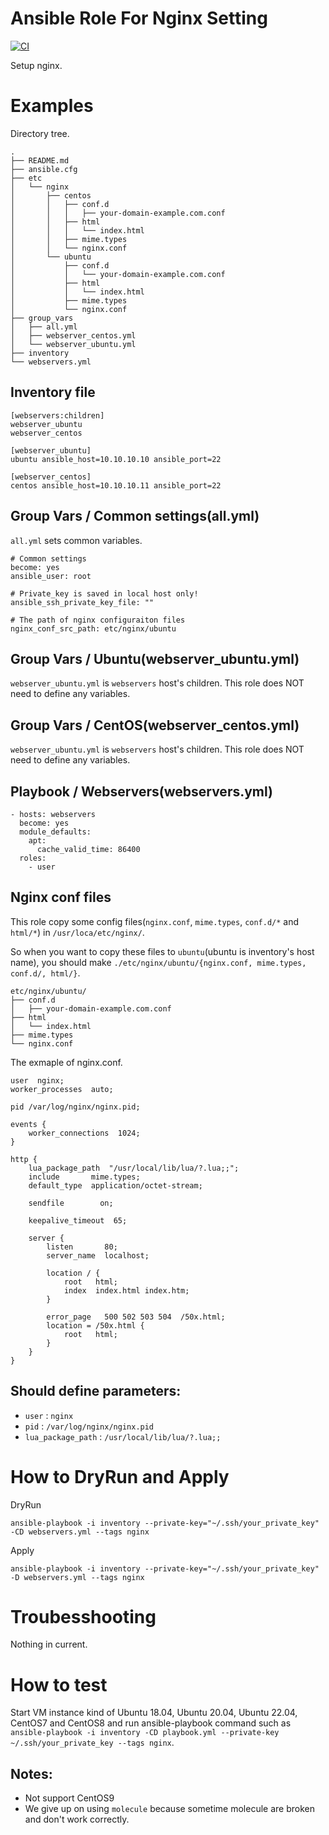 # Ansible Role For Nginx Setting

[![CI](https://github.com/Asya-kawai/ansible-role-nginx-with-naxsi/actions/workflows/ci.yml/badge.svg)](https://github.com/Asya-kawai/ansible-role-nginx-with-naxsi/actions/workflows?query=workflow%3ACI)

Setup nginx.

# Examples

Directory tree.

```
.
├── README.md
├── ansible.cfg
├── etc
│   └── nginx
│       ├── centos
│       │   ├── conf.d
│       │   │   ├── your-domain-example.com.conf
│       │   ├── html
│       │   │   └── index.html
│       │   ├── mime.types
│       │   └── nginx.conf
│       └── ubuntu
│           ├── conf.d
│           │   └── your-domain-example.com.conf
│           ├── html
│           │   └── index.html
│           ├── mime.types
│           └── nginx.conf
├── group_vars
│   ├── all.yml
│   ├── webserver_centos.yml
│   └── webserver_ubuntu.yml
├── inventory
└── webservers.yml
```

## Inventory file

```
[webservers:children]
webserver_ubuntu
webserver_centos

[webserver_ubuntu]
ubuntu ansible_host=10.10.10.10 ansible_port=22

[webserver_centos]
centos ansible_host=10.10.10.11 ansible_port=22
```

## Group Vars / Common settings(all.yml)

`all.yml` sets common variables.

```
# Common settings
become: yes
ansible_user: root

# Private_key is saved in local host only!
ansible_ssh_private_key_file: ""

# The path of nginx configuraiton files
nginx_conf_src_path: etc/nginx/ubuntu
```

## Group Vars / Ubuntu(webserver_ubuntu.yml)

`webserver_ubuntu.yml` is `webservers` host's children.
This role does NOT need to define any variables.

## Group Vars / CentOS(webserver_centos.yml)

`webserver_ubuntu.yml` is `webservers` host's children.
This role does NOT need to define any variables.

## Playbook / Webservers(webservers.yml)

```
- hosts: webservers
  become: yes
  module_defaults:
    apt:
      cache_valid_time: 86400
  roles:
    - user
```

## Nginx conf files

This role copy some config files(`nginx.conf`, `mime.types`, `conf.d/*` and `html/*`) in `/usr/loca/etc/nginx/`.

So when you want to copy these files to `ubuntu`(ubuntu is inventory's host name),
you should make `./etc/nginx/ubuntu/{nginx.conf, mime.types, conf.d/, html/}`.

```
etc/nginx/ubuntu/
├── conf.d
│   ├── your-domain-example.com.conf
├── html
│   └── index.html
├── mime.types
└── nginx.conf
```

The exmaple of nginx.conf.

```
user  nginx;
worker_processes  auto;

pid /var/log/nginx/nginx.pid;

events {
    worker_connections  1024;
}

http {
    lua_package_path  "/usr/local/lib/lua/?.lua;;";
    include       mime.types;
    default_type  application/octet-stream;

    sendfile        on;

    keepalive_timeout  65;

    server {
        listen       80;
        server_name  localhost;

        location / {
            root   html;
            index  index.html index.htm;
        }

        error_page   500 502 503 504  /50x.html;
        location = /50x.html {
            root   html;
        }
    }
}
```

## Should define parameters:

* `user` : `nginx`
* `pid` : `/var/log/nginx/nginx.pid`
* `lua_package_path` : `/usr/local/lib/lua/?.lua;;`

# How to DryRun and Apply

DryRun

```
ansible-playbook -i inventory --private-key="~/.ssh/your_private_key" -CD webservers.yml --tags nginx
```

Apply

```
ansible-playbook -i inventory --private-key="~/.ssh/your_private_key" -D webservers.yml --tags nginx
```

# Troubesshooting

Nothing in current.

# How to test

Start VM instance kind of Ubuntu 18.04, Ubuntu 20.04, Ubuntu 22.04, CentOS7 and CentOS8 and
run ansible-playbook command such as `ansible-playbook -i inventory -CD playbook.yml --private-key ~/.ssh/your_private_key --tags nginx`.

## Notes:

* Not support CentOS9
* We give up on using `molecule` because sometime molecule are broken and don't work correctly.
